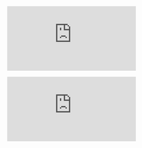 <figure><embed src="https://wakatime.com/share/@b9c1b4eb-ae27-4dfe-bb47-28f2366a258d/fab797bb-2b49-4820-80d3-c282a50e0079.svg"></embed></figure>
<figure><embed src="https://wakatime.com/share/@b9c1b4eb-ae27-4dfe-bb47-28f2366a258d/474d3ffd-2424-489d-a5b4-a954f5d58fa0.svg"></embed></figure>
